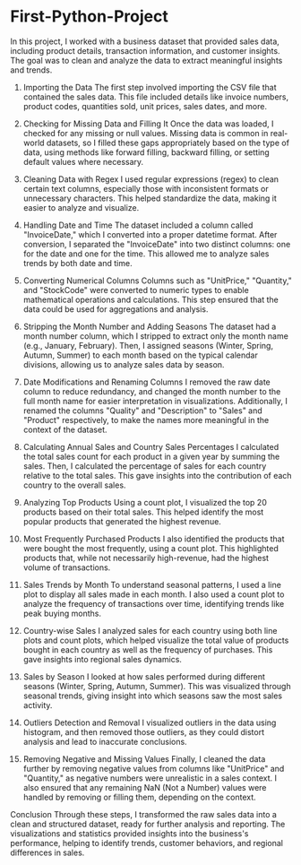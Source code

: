 # First-Python-Project

In this project, I worked with a business dataset that provided sales data, including product details, transaction information, and customer insights. The goal was to clean and analyze the data to extract meaningful insights and trends.

1. Importing the Data
The first step involved importing the CSV file that contained the sales data. This file included details like invoice numbers, product codes, quantities sold, unit prices, sales dates, and more.

2. Checking for Missing Data and Filling It
Once the data was loaded, I checked for any missing or null values. Missing data is common in real-world datasets, so I filled these gaps appropriately based on the type of data, using methods like forward filling, backward filling, or setting default values where necessary.

3. Cleaning Data with Regex
I used regular expressions (regex) to clean certain text columns, especially those with inconsistent formats or unnecessary characters. This helped standardize the data, making it easier to analyze and visualize.

4. Handling Date and Time
The dataset included a column called "InvoiceDate," which I converted into a proper datetime format. After conversion, I separated the "InvoiceDate" into two distinct columns: one for the date and one for the time. This allowed me to analyze sales trends by both date and time.

5. Converting Numerical Columns
Columns such as "UnitPrice," "Quantity," and "StockCode" were converted to numeric types to enable mathematical operations and calculations. This step ensured that the data could be used for aggregations and analysis.

6. Stripping the Month Number and Adding Seasons
The dataset had a month number column, which I stripped to extract only the month name (e.g., January, February). Then, I assigned seasons (Winter, Spring, Autumn, Summer) to each month based on the typical calendar divisions, allowing us to analyze sales data by season.

7. Date Modifications and Renaming Columns
I removed the raw date column to reduce redundancy, and changed the month number to the full month name for easier interpretation in visualizations. Additionally, I renamed the columns "Quality" and "Description" to "Sales" and "Product" respectively, to make the names more meaningful in the context of the dataset.

8. Calculating Annual Sales and Country Sales Percentages
I calculated the total sales count for each product in a given year by summing the sales. Then, I calculated the percentage of sales for each country relative to the total sales. This gave insights into the contribution of each country to the overall sales.

9. Analyzing Top Products
Using a count plot, I visualized the top 20 products based on their total sales. This helped identify the most popular products that generated the highest revenue.

10. Most Frequently Purchased Products
I also identified the products that were bought the most frequently, using a count plot. This highlighted products that, while not necessarily high-revenue, had the highest volume of transactions.

11. Sales Trends by Month
To understand seasonal patterns, I used a line plot to display all sales made in each month. I also used a count plot to analyze the frequency of transactions over time, identifying trends like peak buying months.

12. Country-wise Sales
I analyzed sales for each country using both line plots and count plots, which helped visualize the total value of products bought in each country as well as the frequency of purchases. This gave insights into regional sales dynamics.

13. Sales by Season
I looked at how sales performed during different seasons (Winter, Spring, Autumn, Summer). This was visualized through seasonal trends, giving insight into which seasons saw the most sales activity.

14. Outliers Detection and Removal
I visualized outliers in the data using histogram, and then removed those outliers, as they could distort analysis and lead to inaccurate conclusions.

15. Removing Negative and Missing Values
Finally, I cleaned the data further by removing negative values from columns like "UnitPrice" and "Quantity," as negative numbers were unrealistic in a sales context. I also ensured that any remaining NaN (Not a Number) values were handled by removing or filling them, depending on the context.

Conclusion
Through these steps, I transformed the raw sales data into a clean and structured dataset, ready for further analysis and reporting. The visualizations and statistics provided insights into the business's performance, helping to identify trends, customer behaviors, and regional differences in sales.
